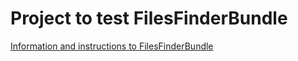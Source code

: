 Project to test FilesFinderBundle
=================================

[Information and instructions to FilesFinderBundle](https://github.com/alexvolik/symfony_code_presentation/tree/master/src/Massmedia/FilesFinderBundle/README.md)